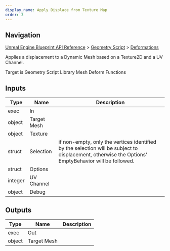 ```yaml
---
display_name: Apply Displace from Texture Map
order: 3
---
```

## Navigation

[Unreal Engine Blueprint API Reference](https://dev.epicgames.com/documentation/en-us/unreal-engine/BlueprintAPI) > [Geometry Script](https://dev.epicgames.com/documentation/en-us/unreal-engine/BlueprintAPI/GeometryScript) > [Deformations](https://dev.epicgames.com/documentation/en-us/unreal-engine/BlueprintAPI/GeometryScript/Deformations)

Applies a displacement to a Dynamic Mesh based on a Texture2D and a UV Channel.

Target is Geometry Script Library Mesh Deform Functions

## Inputs

| Type | Name | Description |
| --- | --- | --- |
| exec | In |  |
| object | Target Mesh |  |
| object | Texture |  |
| struct | Selection | if non-empty, only the vertices identified by the selection will be subject to displacement, otherwise the Options' EmptyBehavior will be followed. |
| struct | Options |  |
| integer | UV Channel |  |
| object | Debug |  |

## Outputs

| Type | Name | Description |
| --- | --- | --- |
| exec | Out |  |
| object | Target Mesh |  |
